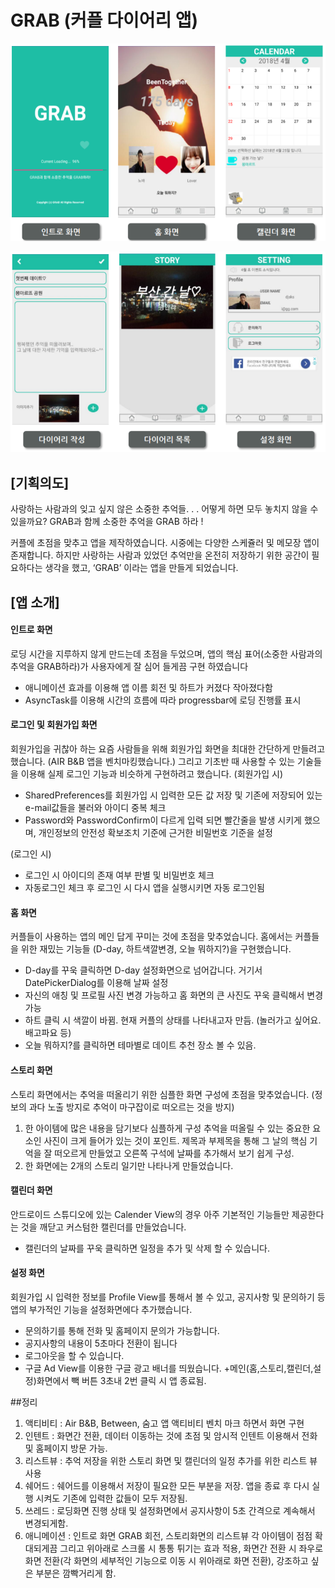 GRAB (커플 다이어리 앱)
===
![이미지](readme_resources/first.PNG)

![이미지](readme_resources/second.PNG)

## [기획의도]

사랑하는 사람과의 잊고 싶지 않은 소중한 추억들. . .
어떻게 하면 모두 놓치지 않을 수 있을까요?
GRAB과 함께 소중한 추억을 GRAB 하라 !

커플에 초점을 맞추고 앱을 제작하였습니다.
시중에는 다양한 스케쥴러 및 메모장 앱이 존재합니다. 
하지만 사랑하는 사람과 있었던 추억만을 온전히 저장하기 위한 공간이 필요하다는 생각을 했고, ‘GRAB’ 이라는 앱을 만들게 되었습니다.

## [앱 소개] 

#### 인트로 화면
로딩 시간을 지루하지 않게 만드는데 초점을 두었으며, 앱의 핵심 표어(소중한 사람과의 추억을 GRAB하라)가 사용자에게 잘 심어 들게끔 구현 하였습니다
- 애니메이션 효과를 이용해 앱 이름 회전 및 하트가 커졌다 작아졌다함
- AsyncTask를 이용해 시간의 흐름에 따라 progressbar에 로딩 진행률 표시

#### 로그인 및 회원가입 화면

회원가입을 귀찮아 하는 요즘 사람들을 위해 회원가입 화면을 최대한 간단하게 만들려고 했습니다. (AIR B&B 앱을 벤치마킹했습니다.) 그리고 기초반 때 사용할 수 있는 기술들을 이용해 실제 로그인 기능과 비슷하게 구현하려고 했습니다.
(회원가입 시)
- SharedPreferences를 회원가입 시 입력한 모든 값 저장 및 기존에 저장되어 있는 e-mail값들을 불러와 아이디 중복 체크 
- Password와 PasswordConfirm이 다르게 입력 되면 빨간줄을 발생 시키게 했으며, 개인정보의 안전성 확보조치 기준에 근거한 비밀번호 기준을 설정
  
(로그인 시)
- 로그인 시 아이디의 존재 여부 판별 및 비밀번호 체크
- 자동로그인 체크 후 로그인 시 다시 앱을 실행시키면 자동 로그인됨

#### 홈 화면

 커플들이 사용하는 앱의 메인 답게 꾸미는 것에 초점을 맞추었습니다. 홈에서는 커플들을 위한 재밌는 기능들 (D-day, 하트색깔변경, 오늘 뭐하지?)을 구현했습니다.
- D-day를 꾸욱 클릭하면 D-day 설정화면으로 넘어갑니다. 거기서 DatePickerDialog를 이용해 날짜 설정
- 자신의 애칭 및 프로필 사진 변경 가능하고 홈 화면의 큰 사진도 꾸욱 클릭해서 변경 가능
- 하트 클릭 시 색깔이 바뀜. 현재 커플의 상태를 나타내고자 만듬. (놀러가고 싶어요. 배고파요 등)
- 오늘 뭐하지?를 클릭하면 테마별로 데이트 추천 장소 볼 수 있음.

#### 스토리 화면

스토리 화면에서는 추억을 떠올리기 위한 심플한 화면 구성에 초점을 맞추었습니다. (정보의 과다 노출 방지로 추억이 마구잡이로 떠오르는 것을 방지)
  1. 한 아이템에 많은 내용을 담기보다 심플하게 구성
추억을 떠올릴 수 있는 중요한 요소인 사진이 크게 들어가 있는 것이 포인트. 
제목과 부제목을 통해 그 날의 핵심 기억을 잘 떠오르게 만들었고 오른쪽 구석에 날짜를 추가해서 보기 쉽게 구성.
  2. 한 화면에는 2개의 스토리 일기만 나타나게 만들었습니다.

#### 캘린더 화면

 안드로이드 스튜디오에 있는 Calender View의 경우 아주 기본적인 기능들만 제공한다는 것을 깨닫고 커스텀한 캘린더를 만들었습니다. 
- 캘린더의 날짜를 꾸욱 클릭하면 일정을 추가 및 삭제 할 수 있습니다.

#### 설정 화면

 회원가입 시 입력한 정보를 Profile View를 통해서 볼 수 있고, 공지사항 및 문의하기 등 앱의 부가적인 기능을 설정화면에다 추가했습니다.
- 문의하기를 통해 전화 및 홈페이지 문의가 가능합니다.
- 공지사항의 내용이 5초마다 전환이 됩니다 
- 로그아웃을 할 수 있습니다.
- 구글 Ad View를 이용한 구글 광고 배너를 띄웠습니다.
+메인(홈,스토리,캘린더,설정)화면에서 빽 버튼 3초내 2번 클릭 시 앱 종료됨. 

##정리
1. 액티비티 : Air B&B, Between, 숨고 앱 액티비티 벤치 마크 하면서 화면 구현
2. 인텐트 : 화면간 전환, 데이터 이동하는 것에 초점 및 암시적 인텐트 이용해서 전화 및 홈페이지 방문 가능.
3. 리스트뷰 : 추억 저장을 위한 스토리 화면 및 캘린더의 일정 추가를 위한 리스트 뷰 사용
4. 쉐어드 : 쉐어드를 이용해서 저장이 필요한 모든 부분을 저장. 앱을 종료 후 다시 실행 시켜도 기존에 입력한 값들이 모두 저장됨.
5. 쓰레드 : 로딩화면 진행 상태 및 설정화면에서 공지사항이 5초 간격으로 계속해서 변경되게함.
6. 애니메이션 : 인트로 화면 GRAB 회전, 스토리화면의 리스트뷰 각 아이템이 점점 확대되게끔 그리고 위아래로 스크롤 시 통통 튀기는 효과 적용, 화면간 전환 시 좌우로 화면 전환(각 화면의 세부적인 기능으로 이동 시 위아래로 화면 전환), 강조하고 싶은 부분은 깜빡거리게 함.